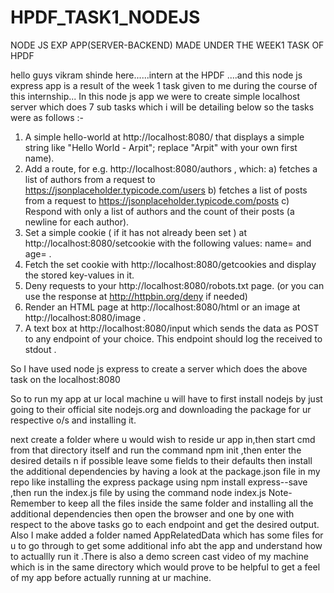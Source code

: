 # HPDF_TASK1_NODEJS
NODE JS EXP APP(SERVER-BACKEND) MADE UNDER THE WEEK1 TASK  OF HPDF

hello guys vikram shinde here......intern at the HPDF ....and this node js express app is a result of the week 1 task given to me during the course of this internship...
In this node js app we were to create simple localhost server which does 7 sub tasks which i will be detailing below
so the tasks were as follows :-
1) A simple hello-world at http://localhost:8080/ that displays a simple string
like "Hello World - Arpit"; replace "Arpit" with your own first name).
2) Add a route, for e.g. http://localhost:8080/authors , which:
    a) fetches a list of authors from a request to
    https://jsonplaceholder.typicode.com/users
    b) fetches a list of posts from a request to
    https://jsonplaceholder.typicode.com/posts
    c) Respond with only a list of authors and the count of their posts (a newline for
    each author).
3) Set a simple cookie ( if it has not already been set ) at
http://localhost:8080/setcookie with the following values:
name=<your-first-name> and age=<your-age> .
4) Fetch the set cookie with http://localhost:8080/getcookies and display
the stored key-values in it.
5) Deny requests to your http://localhost:8080/robots.txt page. (or you
can use the response at http://httpbin.org/deny if needed)
6) Render an HTML page at http://localhost:8080/html or an image at
http://localhost:8080/image .
7) A text box at http://localhost:8080/input which sends the data as POST to
any endpoint of your choice. This endpoint should log the received to
stdout . 

So I have used node js express to create a server which does the above task on the localhost:8080

So to run my app at ur local machine u will have to first install nodejs by just going to their official site nodejs.org
and downloading the package for ur respective o/s and installing it.

next create a folder where u would wish to reside ur app in,then start cmd from that directory itself and run the command 
npm init 
,then enter the desired details n if possible leave some fields to their defaults
then install the additional dependencies by having a look at the package.json file in my repo like installing the express package using
npm install express--save
,then run the index.js file by using the command node index.js
Note-Remember to keep all the files inside the same folder and installing all the additional dependencies
then open the browser and one by one with respect to the above tasks go to each endpoint and get the desired output.
Also I make added a folder named AppRelatedData which has some files for u to go through to get some additional info abt the app and 
understand how to actuallly run it .There is also a demo screen cast video of my machine which is in the same directory which would prove to be
helpful to get a feel of my app before actually running at ur machine. 
